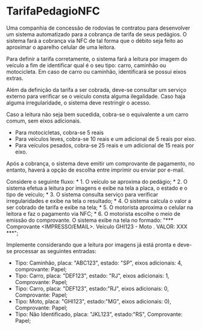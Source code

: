 # TarifaPedagioNFC
Uma companhia de concessão de rodovias te contratou para desenvolver um sistema automatizado para a cobrança de tarifa de seus pedágios. O sistema fará a cobrança via NFC de tal forma que o débito seja feito ao aproximar o aparelho celular de uma leitora. 

Para definir a tarifa corretamente, o sistema fará a leitura por imagem do veículo a fim de identificar qual é o seu tipo: carro, caminhão ou motocicleta. Em caso de carro ou caminhão, identificará se possui eixos extras.
 
Além da definição da tarifa a ser cobrada,  deve-se consultar um serviço externo para verificar se o veículo consta alguma ilegalidade. Caso haja alguma irregularidade, o sistema deve restringir o acesso.

Caso a leitura não seja bem sucedida, cobra-se o equivalente a um carro comum, sem eixos adicionais.

- Para motocicletas, cobra-se 5 reais
- Para veículos leves, cobra-se 10 reais e um adicional de 5 reais por eixo.
- Para veículos pesados, cobra-se 25 reais e um adicional de 15 reais por eixo.

Após a cobrança, o sistema deve emitir um comprovante de pagamento, no entanto, haverá a opção de escolha entre imprimir ou enviar por e-mail.

Considere o seguinte fluxo: 
	* 1. O veículo se aproxima do pedágio;
	* 2. O sistema efetua a leitura por imagens e exibe na tela a placa, o estado e o tipo de veículo;
	* 3. O sistema consulta serviço para verificar irregularidades e exibe na tela o resultado;
	* 4. O sistema calcula o valor a ser cobrado de tarifa e exibe na tela; 
	* 5. O motorista aproxima o celular na leitora e faz o pagamento via NFC; 
	* 6. O motorista escolhe o meio de emissão do comprovante. O sistema exibe na tela no formado: "*** Comprovante <IMPRESSO/EMAIL>. Veículo GHI123 - Moto . VALOR: XXX ***";

Implemente considerando que a leitura por imagens já está pronta e deve-se processar as seguintes entradas:
- Tipo: Caminhão, placa: "ABC123", estado: "SP", eixos adicionais: 4, comprovante: Papel;
- Tipo: Carro, placa: "DEF123", estado: "RJ", eixos adicionais: 1, Comprovante: Papel;
- Tipo: Carro, placa: "DEF123", estado:"RJ", eixos adicionais: 0, Comprovante: Papel;
- Tipo: Moto, placa: "GHI123", estado:"MG", eixos adicionais: 0), Comprovante: Papel; 
- Tipo: Não Identificado, placa: "JKL123", estado:"RS", Comprovante: Papel;

